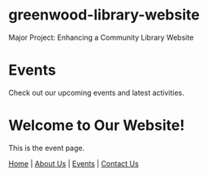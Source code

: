 # greenwood-library-website
Major Project: Enhancing a Community Library Website
<!DOCTYPE html>
<html lang="en">
<head>
  <meta charset="UTF-8">
  
  <h1>Events</h1>
<p>Check out our upcoming events and latest activities.</p>

</head>
<body>
  <h1>Welcome to Our Website!</h1>
  <p>This is the  event  page.</p>
  <nav>
  <a href="home.html">Home</a> |
  <a href="about_us.html">About Us</a> |
  <a href="events.html">Events</a> |
  <a href="contact_us.html">Contact Us</a>
</nav>

</body>
</html>

